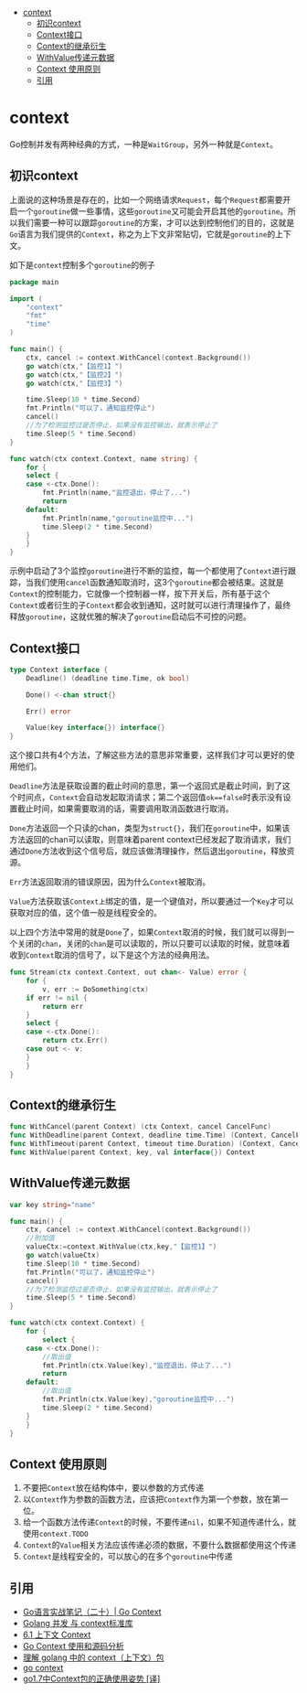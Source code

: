 - [context](#context)
  - [初识context](#初识context)
  - [Context接口](#context接口)
  - [Context的继承衍生](#context的继承衍生)
  - [WithValue传递元数据](#withvalue传递元数据)
  - [Context 使用原则](#context-使用原则)
  - [引用](#引用)
# context

Go控制并发有两种经典的方式，一种是`WaitGroup`，另外一种就是`Context`。

## 初识context
上面说的这种场景是存在的，比如一个网络请求`Request`，每个`Request`都需要开启一个`goroutine`做一些事情，这些`goroutine`又可能会开启其他的`goroutine`。所以我们需要一种可以跟踪`goroutine`的方案，才可以达到控制他们的目的，这就是`Go`语言为我们提供的`Context`，称之为上下文非常贴切，它就是`goroutine`的上下文。

如下是`context`控制多个`goroutine`的例子

```go
package main

import (
    "context"
    "fmt"
    "time"
)

func main() {
    ctx, cancel := context.WithCancel(context.Background())
    go watch(ctx,"【监控1】")
    go watch(ctx,"【监控2】")
    go watch(ctx,"【监控3】")

    time.Sleep(10 * time.Second)
    fmt.Println("可以了，通知监控停止")
    cancel()
    //为了检测监控过是否停止，如果没有监控输出，就表示停止了
    time.Sleep(5 * time.Second)
}

func watch(ctx context.Context, name string) {
    for {
	select {
	case <-ctx.Done():
	    fmt.Println(name,"监控退出，停止了...")
	    return
	default:
	    fmt.Println(name,"goroutine监控中...")
	    time.Sleep(2 * time.Second)
	}
    }
}
```

示例中启动了3个监控`goroutine`进行不断的监控，每一个都使用了`Context`进行跟踪，当我们使用`cancel`函数通知取消时，这3个`goroutine`都会被结束。这就是`Context`的控制能力，它就像一个控制器一样，按下开关后，所有基于这个`Context`或者衍生的子`Context`都会收到通知，这时就可以进行清理操作了，最终释放`goroutine`，这就优雅的解决了`goroutine`启动后不可控的问题。

## Context接口

```go
type Context interface {
    Deadline() (deadline time.Time, ok bool)

    Done() <-chan struct{}

    Err() error

    Value(key interface{}) interface{}
}
```

这个接口共有4个方法，了解这些方法的意思非常重要，这样我们才可以更好的使用他们。

`Deadline`方法是获取设置的截止时间的意思，第一个返回式是截止时间，到了这个时间点，`Context`会自动发起取消请求；第二个返回值`ok==false`时表示没有设置截止时间，如果需要取消的话，需要调用取消函数进行取消。

`Done`方法返回一个只读的chan，类型为`struct{}`，我们在`goroutine`中，如果该方法返回的chan可以读取，则意味着parent context已经发起了取消请求，我们通过`Done`方法收到这个信号后，就应该做清理操作，然后退出`goroutine`，释放资源。

`Err`方法返回取消的错误原因，因为什么`Context`被取消。

`Value`方法获取该`Context上`绑定的值，是一个键值对，所以要通过一个`Key`才可以获取对应的值，这个值一般是线程安全的。

以上四个方法中常用的就是`Done`了，如果`Context`取消的时候，我们就可以得到一个关闭的`chan`，关闭的`chan`是可以读取的，所以只要可以读取的时候，就意味着收到`Context`取消的信号了，以下是这个方法的经典用法。

```go
func Stream(ctx context.Context, out chan<- Value) error {
    for {
        v, err := DoSomething(ctx)
  	if err != nil {
  	    return err
  	}
  	select {
  	case <-ctx.Done():
  	    return ctx.Err()
  	case out <- v:
  	}
    }
}
```

## Context的继承衍生

```go
func WithCancel(parent Context) (ctx Context, cancel CancelFunc)
func WithDeadline(parent Context, deadline time.Time) (Context, CancelFunc)
func WithTimeout(parent Context, timeout time.Duration) (Context, CancelFunc)
func WithValue(parent Context, key, val interface{}) Context
```

## WithValue传递元数据

```go
var key string="name"

func main() {
    ctx, cancel := context.WithCancel(context.Background())
    //附加值
    valueCtx:=context.WithValue(ctx,key,"【监控1】")
    go watch(valueCtx)
    time.Sleep(10 * time.Second)
    fmt.Println("可以了，通知监控停止")
    cancel()
    //为了检测监控过是否停止，如果没有监控输出，就表示停止了
    time.Sleep(5 * time.Second)
}

func watch(ctx context.Context) {
    for {
        select {
	case <-ctx.Done():
	    //取出值
	    fmt.Println(ctx.Value(key),"监控退出，停止了...")
	    return
	default:
	    //取出值
	    fmt.Println(ctx.Value(key),"goroutine监控中...")
	    time.Sleep(2 * time.Second)
	}
    }
}
```

## Context 使用原则
1. 不要把`Context`放在结构体中，要以参数的方式传递
2. 以`Context`作为参数的函数方法，应该把`Context`作为第一个参数，放在第一位。
3. 给一个函数方法传递`Context`的时候，不要传递`nil`，如果不知道传递什么，就使用`context.TODO`
4. `Context`的`Value`相关方法应该传递必须的数据，不要什么数据都使用这个传递
5. `Context`是线程安全的，可以放心的在多个`goroutine`中传递

## 引用

* [Go语言实战笔记（二十）| Go Context](https://www.flysnow.org/2017/05/12/go-in-action-go-context.html)
* [Golang 并发 与 context标准库](https://mp.weixin.qq.com/s/FJLH4o7Y1TG9I0seiNwR_w)
* [6.1 上下文 Context](https://draveness.me/golang/docs/part3-runtime/ch06-concurrency/golang-context/)
* [Go Context 使用和源码分析](https://segmentfault.com/a/1190000019862527)
* [理解 golang 中的 context（上下文）包](https://studygolang.com/articles/13866?fr=sidebar)
* [go context](https://blog.golang.org/context)
* [go1.7中Context包的正确使用姿势 [译]](https://my.oschina.net/markz0928/blog/1833644)

